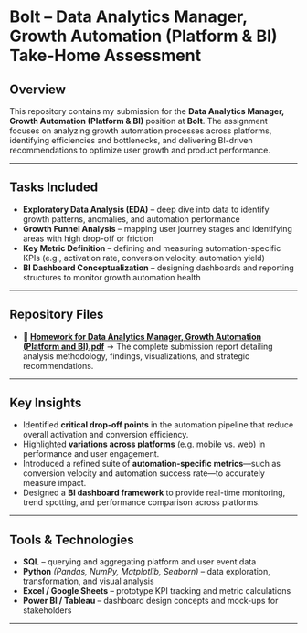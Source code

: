 # Bolt – Data Analytics Manager, Growth Automation (Platform & BI) Take-Home Assessment

##  Overview
This repository contains my submission for the **Data Analytics Manager, Growth Automation (Platform & BI)** position at **Bolt**. The assignment focuses on analyzing growth automation processes across platforms, identifying efficiencies and bottlenecks, and delivering BI-driven recommendations to optimize user growth and product performance.

---

##  Tasks Included
- **Exploratory Data Analysis (EDA)** – deep dive into data to identify growth patterns, anomalies, and automation performance  
- **Growth Funnel Analysis** – mapping user journey stages and identifying areas with high drop-off or friction  
- **Key Metric Definition** – defining and measuring automation-specific KPIs (e.g., activation rate, conversion velocity, automation yield)  
- **BI Dashboard Conceptualization** – designing dashboards and reporting structures to monitor growth automation health  

---

##  Repository Files
- **📄 [Homework for Data Analytics Manager, Growth Automation (Platform and BI).pdf](Homework%20for%20Data%20Analytics%20Manager%2C%20Growth%20Automation%20%28Platform%20and%20BI%29.pdf)** → The complete submission report detailing analysis methodology, findings, visualizations, and strategic recommendations.

---

##  Key Insights
- Identified **critical drop-off points** in the automation pipeline that reduce overall activation and conversion efficiency.  
- Highlighted **variations across platforms** (e.g. mobile vs. web) in performance and user engagement.  
- Introduced a refined suite of **automation-specific metrics**—such as conversion velocity and automation success rate—to accurately measure impact.  
- Designed a **BI dashboard framework** to provide real-time monitoring, trend spotting, and performance comparison across platforms.

---

##  Tools & Technologies
- **SQL** – querying and aggregating platform and user event data  
- **Python** *(Pandas, NumPy, Matplotlib, Seaborn)* – data exploration, transformation, and visual analysis  
- **Excel / Google Sheets** – prototype KPI tracking and metric calculations  
- **Power BI / Tableau** – dashboard design concepts and mock-ups for stakeholders  

---
